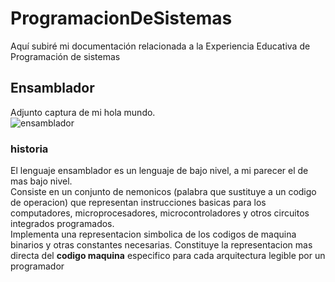 # ProgramacionDeSistemas
Aquí subiré mi documentación relacionada a la Experiencia Educativa de Programación de sistemas 
## Ensamblador
Adjunto captura de mi hola mundo.    
![ensamblador](https://parzibyte.me/blog/wp-content/uploads/2019/01/Imagen-dentro-del-repositorio.png?is-pending-load=1)    
### historia 
El lenguaje ensamblador es un lenguaje de bajo nivel, a mi parecer el de mas bajo nivel.<br> 
Consiste en un conjunto de nemonicos (palabra que sustituye a un codigo de operacion) que representan instrucciones basicas para los computadores, microprocesadores, microcontroladores y otros circuitos integrados programados.<br>
Implementa una representacion simbolica de los codigos de maquina binarios y otras constantes necesarias. Constituye la representacion mas directa del __codigo maquina__ especifico para cada arquitectura legible por un programador     
